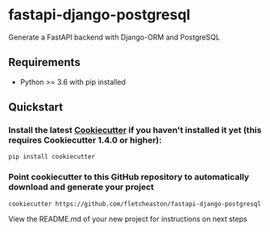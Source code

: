 # fastapi-django-postgresql

Generate a FastAPI backend with Django-ORM and PostgreSQL

## Requirements
- Python >= 3.6 with pip installed

## Quickstart

### Install the latest [Cookiecutter](https://github.com/audreyr/cookiecutter) if you haven't installed it yet (this requires Cookiecutter 1.4.0 or higher):
```
pip install cookiecutter
```

### Point cookiecutter to this GitHub repository to automatically download and generate your project

```
cookiecutter https://github.com/fletcheaston/fastapi-django-postgresql
```

View the README.md of your new project for instructions on next steps
